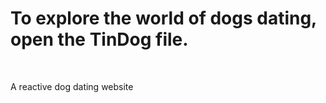 # To explore the world of dogs dating, open the TinDog file.
<br>
<p>A reactive dog dating website</p>

